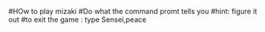 #HOw to play mizaki
#Do what the command promt tells you
#hint: figure it out
#to exit the game : type Sensei,peace